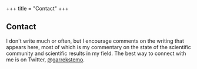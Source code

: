 +++
title = "Contact"
+++

## Contact

I don't write much or often, but I encourage comments on the writing
that appears here, most of which is my commentary on the state of
the scientific community and scientific results in my field.
The best way to connect with me is on Twitter, 
[@garrekstemo](https://twitter.com/garrekstemo).
